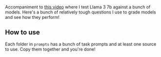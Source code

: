 Accompaniment to [this video](https://youtu.be/CvPEz2ngusw) where I test Llama 3 7b against a bunch of models. Here's a bunch of relatively tough questions I use to grade models and see how they perform!

## How to use

Each folder in `prompts` has a bunch of task prompts and at least one source to use. Copy them together and you're done!
